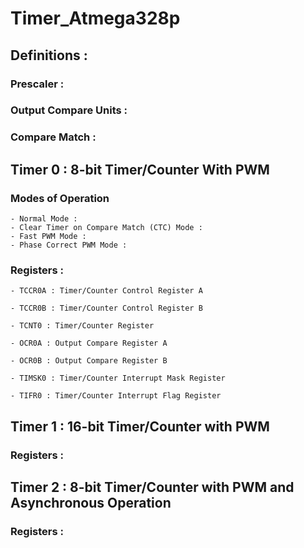 # Timer_Atmega328p

## Definitions :

### Prescaler :
### Output Compare Units :
### Compare Match :

## Timer 0 : 8-bit Timer/Counter With PWM

### Modes of Operation 
    - Normal Mode :
    - Clear Timer on Compare Match (CTC) Mode :
    - Fast PWM Mode :
    - Phase Correct PWM Mode :
### Registers : 
    
    - TCCR0A : Timer/Counter Control Register A
    
    - TCCR0B : Timer/Counter Control Register B

    - TCNT0 : Timer/Counter Register 

    - OCR0A : Output Compare Register A

    - OCR0B : Output Compare Register B

    - TIMSK0 : Timer/Counter Interrupt Mask Register 

    - TIFR0 : Timer/Counter Interrupt Flag Register



## Timer 1 : 16-bit Timer/Counter with PWM

### Registers : 

## Timer 2 : 8-bit Timer/Counter with PWM and Asynchronous Operation

### Registers : 
